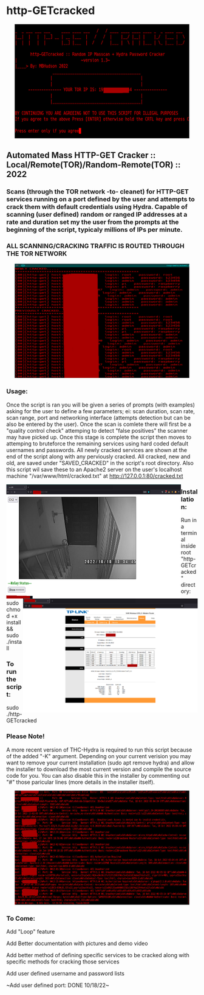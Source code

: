 # http-GETcracked
 <p align="center">
  <img width="460" height="300" src="https://github.com/MBHudson/http-GETcracked/blob/main/main.jpg">
</p>


## Automated Mass HTTP-GET Cracker :: Local/Remote(TOR)/Random-Remote(TOR) :: 2022
### Scans (through the TOR network -to- cleanet) for HTTP-GET services running on a port defined by the user and attempts to crack them with default credentials using Hydra. Capable of scanning (user defined) random or ranged IP addresses at a rate and duration set my the user from the prompts at the beginning of the script, typicaly millions of IPs per minute.

### ALL SCANNING/CRACKING TRAFFIC IS ROUTED THROUGH THE TOR NETWORK

 <p align="center">
  <img width="460" height="300" src="https://github.com/MBHudson/http-GETcracked/blob/main/pass.jpg">
</p>


### Usage:

Once the script is ran you will be given a series of prompts (with examples) asking for the user to define a few parameters; ei: scan duration, scan rate, scan range, port and networking interface (attempts detection but can be also be entered by the user). Once the scan is comlete there will first be a "quality control check" attemping to detect "false positives" the scanner may have picked up. Once this stage is complete the script then moves to attemping to bruteforce the remaining services using hard coded default usernames and passwords. All newly cracked services are shown at the end of the script along with any perviously cracked. All cracked, new and old, are saved under "SAVED_CRACKED" in the script's root directory. Also this script wil save these to an Apache2 server on the user's localhost machine "/var/www/html/cracked.txt" at http://127.0.0.1:80/cracked.txt 
 
 <img align="left" width="460" height="300" src="https://github.com/MBHudson/http-GETcracked/blob/main/cam.jpg"> <img align="right" width="460" height="300" src="https://github.com/MBHudson/http-GETcracked/blob/main/router.jpg">




### Installation:

Run in a terminal inside root "http-GETcracked" directory:

sudo chmod +x install && sudo ./install


### To run the script:

sudo ./http-GETcracked


### Please Note!

A more recent version of THC-Hydra is required to run this script because of the added "-K" argument. Depending on your current verision you may want to remove your current installation (sudo apt remove hydra) and allow the installer to download the most current version and compile the source code for you. You can also disable this in the installer by commenting out "#" those paricular lines (more details in the installer itself).


 <p align="center">
  <img width="460" height="300" src="https://github.com/MBHudson/http-GETcracked/blob/main/banner.jpg">
</p>

### To Come:

Add "Loop" feature

Add Better documentation with pictures and demo video

Add better method of defining specific services to be cracked along with specific methods for cracking those services

Add user defined username and password lists

~Add user defined port: DONE 10/18/22~
